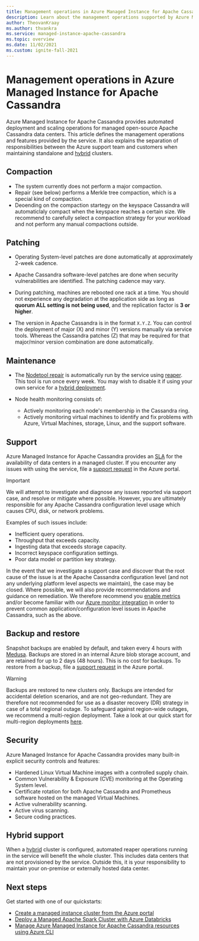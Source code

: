 ```yaml
---
title: Management operations in Azure Managed Instance for Apache Cassandra
description: Learn about the management operations supported by Azure Managed Instance for Apache Cassandra. It also explains separation of responsibilities between the Azure support team and customers when maintaining standalone and hybrid clusters.
author: TheovanKraay
ms.author: thvankra
ms.service: managed-instance-apache-cassandra
ms.topic: overview
ms.date: 11/02/2021
ms.custom: ignite-fall-2021
---
```


# Management operations in Azure Managed Instance for Apache Cassandra

Azure Managed Instance for Apache Cassandra provides automated deployment and scaling operations for managed open-source Apache Cassandra data centers. This article defines the management operations and features provided by the service. It also explains the separation of responsibilities between the Azure support team and customers when maintaining standalone and [hybrid](configure-hybrid-cluster.md) clusters.

## Compaction
* The system currently does not perform a major compaction. 
* Repair (see below) performs a Merkle tree compaction, which is a special kind of compaction.
* Deoending on the compaction startegy on the keyspace Cassandra will automaticlaly compact when the keyspace reaches a certain size. We recommend to carefully select a compaction strategy for your workload and not perform any manual compactions outside.

## Patching

* Operating System-level patches are done automatically at approximately 2-week cadence.

* Apache Cassandra software-level patches are done when security vulnerabilities are identified. The patching cadence may vary.

* During patching, machines are rebooted one rack at a time. You should not experience any degradation at the application side as long as **quorum ALL setting is not being used**, and the replication factor is **3 or higher**.

* The version in Apache Cassandra is in the format `X.Y.Z`. You can control the deployment of major (X) and minor (Y) versions manually via service tools. Whereas the Cassandra patches (Z) that may be required for that major/minor version combination are done automatically.  

## Maintenance

* The [Nodetool repair](https://docs.datastax.com/en/cassandra-oss/3.x/cassandra/tools/toolsRepair.html) is automatically run by the service using [reaper](http://cassandra-reaper.io/). This tool is run once every week. You may wish to disable it if using your own service for a [hybrid deployment](configure-hybrid-cluster.md).

* Node health monitoring consists of:

  * Actively monitoring each node's membership in the Cassandra ring.
  * Actively monitoring virtual machines to identify and fix problems with Azure, Virtual Machines, storage, Linux, and the support software.

## Support

Azure Managed Instance for Apache Cassandra provides an [SLA](https://azure.microsoft.com/support/legal/sla/managed-instance-apache-cassandra/v1_0/) for the availability of data centers in a managed cluster. If you encounter any issues with using the service, file a [support request](https://portal.azure.com/#blade/Microsoft_Azure_Support/HelpAndSupportBlade/newsupportrequest) in the Azure portal. 

>[!IMPORTANT]
> We will attempt to investigate and diagnose any issues reported via support case, and resolve or mitigate where possible. However, you are ultimately responsible for any Apache Cassandra configuration level usage which causes CPU, disk, or network problems.
>
> Examples of such issues include:
>
>  * Inefficient query operations.
>  * Throughput that exceeds capacity.
>  * Ingesting data that exceeds storage capacity.
>  * Incorrect keyspace configuration settings.
>  * Poor data model or partition key strategy. 
>
> In the event that we investigate a support case and discover that the root cause of the issue is at the Apache Cassandra configuration level (and not any underlying platform level aspects we maintain), the case may be closed. Where possible, we will also provide recommendations and guidance on remediation. We therefore recommend you [enable metrics](visualize-prometheus-grafana.md) and/or become familiar with our [Azure monitor integration](monitor-clusters.md ) in order to prevent common application/configuration level issues in Apache Cassandra, such as the above. 



## Backup and restore

Snapshot backups are enabled by default, and taken every 4 hours with [Medusa](https://github.com/thelastpickle/cassandra-medusa). Backups are stored in an internal Azure blob storage account, and are retained for up to 2 days (48 hours). This is no cost for backups. To restore from a backup, file a [support request](https://portal.azure.com/#blade/Microsoft_Azure_Support/HelpAndSupportBlade/newsupportrequest) in the Azure portal.

> [!WARNING]
> Backups are restored to new clusters only. Backups are intended for accidental deletion scenarios, and are not geo-redundant. They are therefore not recommended for use as a disaster recovery (DR) strategy in case of a total regional outage. To safeguard against region-wide outages, we recommend a multi-region deployment. Take a look at our quick start for multi-region deployments [here](create-multi-region-cluster.md). 

## Security

Azure Managed Instance for Apache Cassandra provides many built-in explicit security controls and features:

* Hardened Linux Virtual Machine images with a controlled supply chain.
* Common Vulnerability & Exposure (CVE) monitoring at the Operating System level.
* Certificate rotation for both Apache Cassandra and Prometheus software hosted on the managed Virtual Machines.
* Active vulnerability scanning.
* Active virus scanning.
* Secure coding practices.

## Hybrid support

When a [hybrid](configure-hybrid-cluster.md) cluster is configured, automated reaper operations running in the service will benefit the whole cluster. This includes data centers that are not provisioned by the service. Outside this, it is your responsibility to maintain your on-premise or externally hosted data center.

## Next steps

Get started with one of our quickstarts:
* [Create a managed instance cluster from the Azure portal](create-cluster-portal.md)
* [Deploy a Managed Apache Spark Cluster with Azure Databricks](deploy-cluster-databricks.md)
* [Manage Azure Managed Instance for Apache Cassandra resources using Azure CLI](manage-resources-cli.md)

